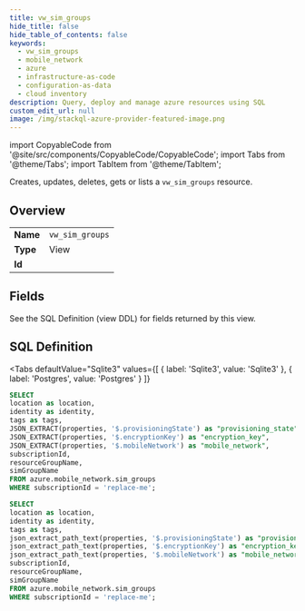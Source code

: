 ```yaml
--- 
title: vw_sim_groups
hide_title: false
hide_table_of_contents: false
keywords:
  - vw_sim_groups
  - mobile_network
  - azure
  - infrastructure-as-code
  - configuration-as-data
  - cloud inventory
description: Query, deploy and manage azure resources using SQL
custom_edit_url: null
image: /img/stackql-azure-provider-featured-image.png
---
```


import CopyableCode from '@site/src/components/CopyableCode/CopyableCode';
import Tabs from '@theme/Tabs';
import TabItem from '@theme/TabItem';

Creates, updates, deletes, gets or lists a <code>vw_sim_groups</code> resource.

## Overview
<table><tbody>
<tr><td><b>Name</b></td><td><code>vw_sim_groups</code></td></tr>
<tr><td><b>Type</b></td><td>View</td></tr>
<tr><td><b>Id</b></td><td><CopyableCode code="azure.mobile_network.vw_sim_groups" /></td></tr>
</tbody></table>

## Fields

See the SQL Definition (view DDL) for fields returned by this view.

## SQL Definition

<Tabs
defaultValue="Sqlite3"
values={[
{ label: 'Sqlite3', value: 'Sqlite3' },
{ label: 'Postgres', value: 'Postgres' }
]}
>
<TabItem value="Sqlite3">

```sql
SELECT
location as location,
identity as identity,
tags as tags,
JSON_EXTRACT(properties, '$.provisioningState') as "provisioning_state",
JSON_EXTRACT(properties, '$.encryptionKey') as "encryption_key",
JSON_EXTRACT(properties, '$.mobileNetwork') as "mobile_network",
subscriptionId,
resourceGroupName,
simGroupName
FROM azure.mobile_network.sim_groups
WHERE subscriptionId = 'replace-me';
```

</TabItem>
<TabItem value="Postgres">

```sql
SELECT
location as location,
identity as identity,
tags as tags,
json_extract_path_text(properties, '$.provisioningState') as "provisioning_state",
json_extract_path_text(properties, '$.encryptionKey') as "encryption_key",
json_extract_path_text(properties, '$.mobileNetwork') as "mobile_network",
subscriptionId,
resourceGroupName,
simGroupName
FROM azure.mobile_network.sim_groups
WHERE subscriptionId = 'replace-me';
```

</TabItem>
</Tabs>
